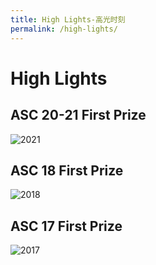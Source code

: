 ```yaml
---
title: High Lights-高光时刻
permalink: /high-lights/
---
```

# High Lights

## ASC 20-21 First Prize

![2021](https://qiniuyun.hrlee.cn/ASC20-21new.jpg)

## ASC 18 First Prize

![2018](https://qiniuyun.hrlee.cn/asc18.png)

## ASC 17 First Prize

![2017](https://qiniuyun.hrlee.cn/asc2017.png)